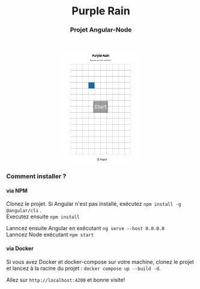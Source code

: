 <h1 align="center">Purple Rain</h1>
<h3 align="center">Projet Angular-Node</h3>
<br>
<p align="center">
    <img src="./frontend/src/assets/purple-rain.png" width="200">
</p>

### Comment installer ?
#### via NPM
Clonez le projet. Si Angular n'est pas installé, exécutez `npm install -g @angular/cli` .
<br>Executez ensuite `npm install`

Lanncez ensuite Angular en exécutant `ng serve --host 0.0.0.0`
<br>Lanncez Node exécutant `npm start`

#### via Docker

Si vous avez Docker et docker-compose sur votre machine, clonez le projet et lancez à la racine du projet : `docker compose up --build -d`.

Allez sur `http://localhost:4200` et bonne visite!